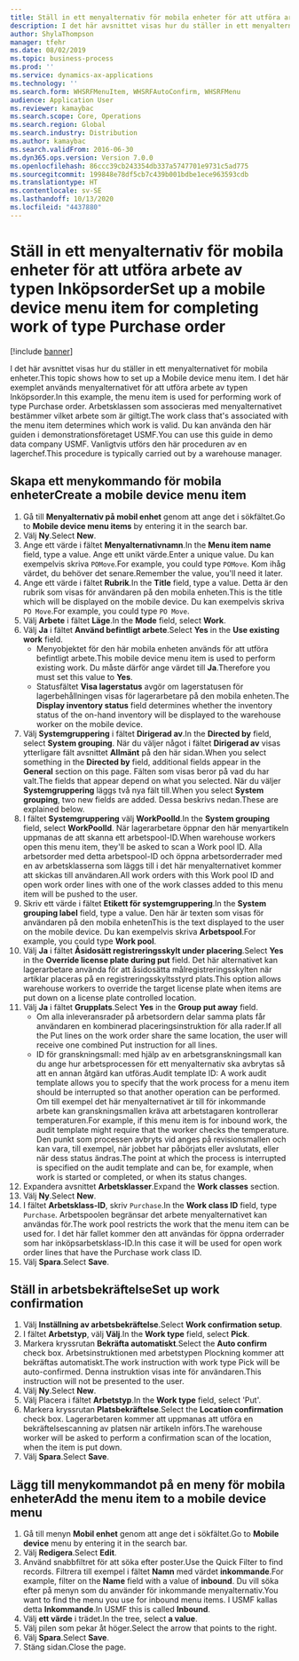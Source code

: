 ```yaml
---
title: Ställ in ett menyalternativ för mobila enheter för att utföra arbete av typen Inköpsorder
description: I det här avsnittet visas hur du ställer in ett menyalternativet för mobila enheter.
author: ShylaThompson
manager: tfehr
ms.date: 08/02/2019
ms.topic: business-process
ms.prod: ''
ms.service: dynamics-ax-applications
ms.technology: ''
ms.search.form: WHSRFMenuItem, WHSRFAutoConfirm, WHSRFMenu
audience: Application User
ms.reviewer: kamaybac
ms.search.scope: Core, Operations
ms.search.region: Global
ms.search.industry: Distribution
ms.author: kamaybac
ms.search.validFrom: 2016-06-30
ms.dyn365.ops.version: Version 7.0.0
ms.openlocfilehash: 86ccc39cb243354db337a5747701e9731c5ad775
ms.sourcegitcommit: 199848e78df5cb7c439b001bdbe1ece963593cdb
ms.translationtype: HT
ms.contentlocale: sv-SE
ms.lasthandoff: 10/13/2020
ms.locfileid: "4437880"
---
```

# <a name="set-up-a-mobile-device-menu-item-for-completing-work-of-type-purchase-order"></a><span data-ttu-id="a4b36-103">Ställ in ett menyalternativ för mobila enheter för att utföra arbete av typen Inköpsorder</span><span class="sxs-lookup"><span data-stu-id="a4b36-103">Set up a mobile device menu item for completing work of type Purchase order</span></span>

[!include [banner](../../includes/banner.md)]

<span data-ttu-id="a4b36-104">I det här avsnittet visas hur du ställer in ett menyalternativet för mobila enheter.</span><span class="sxs-lookup"><span data-stu-id="a4b36-104">This topic shows how to set up a Mobile device menu item.</span></span> <span data-ttu-id="a4b36-105">I det här exemplet används menyalternativet för att utföra arbete av typen Inköpsorder.</span><span class="sxs-lookup"><span data-stu-id="a4b36-105">In this example, the menu item is used for performing work of type Purchase order.</span></span> <span data-ttu-id="a4b36-106">Arbetsklassen som associeras med menyalternativet bestämmer vilket arbete som är giltigt.</span><span class="sxs-lookup"><span data-stu-id="a4b36-106">The work class that's associated with the menu item determines which work is valid.</span></span> <span data-ttu-id="a4b36-107">Du kan använda den här guiden i demonstrationsföretaget USMF.</span><span class="sxs-lookup"><span data-stu-id="a4b36-107">You can use this guide in demo data company USMF.</span></span> <span data-ttu-id="a4b36-108">Vanligtvis utförs den här proceduren av en lagerchef.</span><span class="sxs-lookup"><span data-stu-id="a4b36-108">This procedure is typically carried out by a warehouse manager.</span></span>


## <a name="create-a-mobile-device-menu-item"></a><span data-ttu-id="a4b36-109">Skapa ett menykommando för mobila enheter</span><span class="sxs-lookup"><span data-stu-id="a4b36-109">Create a mobile device menu item</span></span>
1. <span data-ttu-id="a4b36-110">Gå till **Menyalternativ på mobil enhet** genom att ange det i sökfältet.</span><span class="sxs-lookup"><span data-stu-id="a4b36-110">Go to **Mobile device menu items** by entering it in the search bar.</span></span>
2. <span data-ttu-id="a4b36-111">Välj **Ny**.</span><span class="sxs-lookup"><span data-stu-id="a4b36-111">Select **New**.</span></span>
3. <span data-ttu-id="a4b36-112">Ange ett värde i fältet **Menyalternativnamn**.</span><span class="sxs-lookup"><span data-stu-id="a4b36-112">In the **Menu item name** field, type a value.</span></span> <span data-ttu-id="a4b36-113">Ange ett unikt värde.</span><span class="sxs-lookup"><span data-stu-id="a4b36-113">Enter a unique value.</span></span> <span data-ttu-id="a4b36-114">Du kan exempelvis skriva `POMove`.</span><span class="sxs-lookup"><span data-stu-id="a4b36-114">For example, you could type `POMove`.</span></span> <span data-ttu-id="a4b36-115">Kom ihåg värdet, du behöver det senare.</span><span class="sxs-lookup"><span data-stu-id="a4b36-115">Remember the value, you'll need it later.</span></span>  
4. <span data-ttu-id="a4b36-116">Ange ett värde i fältet **Rubrik**.</span><span class="sxs-lookup"><span data-stu-id="a4b36-116">In the **Title** field, type a value.</span></span> <span data-ttu-id="a4b36-117">Detta är den rubrik som visas för användaren på den mobila enheten.</span><span class="sxs-lookup"><span data-stu-id="a4b36-117">This is the title which will be displayed on the mobile device.</span></span> <span data-ttu-id="a4b36-118">Du kan exempelvis skriva `PO Move`.</span><span class="sxs-lookup"><span data-stu-id="a4b36-118">For example, you could type `PO Move`.</span></span>  
5. <span data-ttu-id="a4b36-119">Välj **Arbete** i fältet **Läge**.</span><span class="sxs-lookup"><span data-stu-id="a4b36-119">In the **Mode** field, select **Work**.</span></span>
6. <span data-ttu-id="a4b36-120">Välj **Ja** i fältet **Använd befintligt arbete**.</span><span class="sxs-lookup"><span data-stu-id="a4b36-120">Select **Yes** in the **Use existing work** field.</span></span>
    - <span data-ttu-id="a4b36-121">Menyobjektet för den här mobila enheten används för att utföra befintligt arbete.</span><span class="sxs-lookup"><span data-stu-id="a4b36-121">This mobile device menu item is used to perform existing work.</span></span> <span data-ttu-id="a4b36-122">Du måste därför ange värdet till **Ja**.</span><span class="sxs-lookup"><span data-stu-id="a4b36-122">Therefore you must set this value to **Yes**.</span></span>  
    - <span data-ttu-id="a4b36-123">Statusfältet **Visa lagerstatus** avgör om lagerstatusen för lagerbehållningen visas för lagerarbetare på den mobila enheten.</span><span class="sxs-lookup"><span data-stu-id="a4b36-123">The **Display inventory status** field determines whether the inventory status of the on-hand inventory will be displayed to the warehouse worker on the mobile device.</span></span>  
7. <span data-ttu-id="a4b36-124">Välj **Systemgruppering** i fältet **Dirigerad av**.</span><span class="sxs-lookup"><span data-stu-id="a4b36-124">In the **Directed by** field, select **System grouping**.</span></span> <span data-ttu-id="a4b36-125">När du väljer något i fältet **Dirigerad av** visas ytterligare fält avsnittet **Allmänt** på den här sidan.</span><span class="sxs-lookup"><span data-stu-id="a4b36-125">When you select something in the **Directed by** field, additional fields appear in the **General** section on this page.</span></span> <span data-ttu-id="a4b36-126">Fälten som visas beror på vad du har valt.</span><span class="sxs-lookup"><span data-stu-id="a4b36-126">The fields that appear depend on what you selected.</span></span> <span data-ttu-id="a4b36-127">När du väljer **Systemgruppering** läggs två nya fält till.</span><span class="sxs-lookup"><span data-stu-id="a4b36-127">When you select **System grouping**, two new fields are added.</span></span> <span data-ttu-id="a4b36-128">Dessa beskrivs nedan.</span><span class="sxs-lookup"><span data-stu-id="a4b36-128">These are explained below.</span></span>  
8. <span data-ttu-id="a4b36-129">I fältet **Systemgruppering** välj **WorkPoolId**.</span><span class="sxs-lookup"><span data-stu-id="a4b36-129">In the **System grouping** field, select **WorkPoolId**.</span></span> <span data-ttu-id="a4b36-130">När lagerarbetare öppnar den här menyartikeln uppmanas de att skanna ett arbetspool-ID.</span><span class="sxs-lookup"><span data-stu-id="a4b36-130">When warehouse workers open this menu item, they'll be asked to scan a Work pool ID.</span></span> <span data-ttu-id="a4b36-131">Alla arbetsorder med detta arbetspool-ID och öppna arbetsorderrader med en av arbetsklasserna som läggs till i det här menyalternativet kommer att skickas till användaren.</span><span class="sxs-lookup"><span data-stu-id="a4b36-131">All work orders with this Work pool ID and open work order lines with one of the work classes added to this menu item will be pushed to the user.</span></span>  
9. <span data-ttu-id="a4b36-132">Skriv ett värde i fältet **Etikett för systemgruppering**.</span><span class="sxs-lookup"><span data-stu-id="a4b36-132">In the **System grouping label** field, type a value.</span></span> <span data-ttu-id="a4b36-133">Den här är texten som visas för användaren på den mobila enheten</span><span class="sxs-lookup"><span data-stu-id="a4b36-133">This is the text displayed to the user on the mobile device.</span></span> <span data-ttu-id="a4b36-134">Du kan exempelvis skriva **Arbetspool**.</span><span class="sxs-lookup"><span data-stu-id="a4b36-134">For example, you could type **Work pool**.</span></span>  
10. <span data-ttu-id="a4b36-135">Välj **Ja** i fältet **Åsidosätt registreringsskylt under placering**.</span><span class="sxs-lookup"><span data-stu-id="a4b36-135">Select **Yes** in the **Override license plate during put** field.</span></span> <span data-ttu-id="a4b36-136">Det här alternativet kan lagerarbetare använda för att åsidosätta målregistreringsskylten när artiklar placeras på en registreringsskyltsstyrd plats.</span><span class="sxs-lookup"><span data-stu-id="a4b36-136">This option allows warehouse workers to override the target license plate when items are put down on a license plate controlled location.</span></span>  
11. <span data-ttu-id="a4b36-137">Välj **Ja** i fältet **Grupplats**.</span><span class="sxs-lookup"><span data-stu-id="a4b36-137">Select **Yes** in the **Group put away** field.</span></span>
    - <span data-ttu-id="a4b36-138">Om alla inleveransrader på arbetsordern delar samma plats får användaren en kombinerad placeringsinstruktion för alla rader.</span><span class="sxs-lookup"><span data-stu-id="a4b36-138">If all the Put lines on the work order share the same location, the user will receive one combined Put instruction for all lines.</span></span> 
    - <span data-ttu-id="a4b36-139">ID för granskningsmall: med hjälp av en arbetsgranskningsmall kan du ange hur arbetsprocessen för ett menyalternativ ska avbrytas så att en annan åtgärd kan utföras.</span><span class="sxs-lookup"><span data-stu-id="a4b36-139">Audit template ID: A work audit template allows you to specify that the work process for a menu item should be interrupted so that another operation can be performed.</span></span> <span data-ttu-id="a4b36-140">Om till exempel det här menyalternativet är till för inkommande arbete kan granskningsmallen kräva att arbetstagaren kontrollerar temperaturen.</span><span class="sxs-lookup"><span data-stu-id="a4b36-140">For example, if this menu item is for inbound work, the audit template might require that the worker checks the temperature.</span></span> <span data-ttu-id="a4b36-141">Den punkt som processen avbryts vid anges på revisionsmallen och kan vara, till exempel, när jobbet har påbörjats eller avslutats, eller när dess status ändras.</span><span class="sxs-lookup"><span data-stu-id="a4b36-141">The point at which the process is interrupted is specified on the audit template and can be, for example, when work is started or completed, or when its status changes.</span></span>  
12. <span data-ttu-id="a4b36-142">Expandera avsnittet **Arbetsklasser**.</span><span class="sxs-lookup"><span data-stu-id="a4b36-142">Expand the **Work classes** section.</span></span>
13. <span data-ttu-id="a4b36-143">Välj **Ny**.</span><span class="sxs-lookup"><span data-stu-id="a4b36-143">Select **New**.</span></span>
14. <span data-ttu-id="a4b36-144">I fältet **Arbetsklass-ID**, skriv `Purchase`.</span><span class="sxs-lookup"><span data-stu-id="a4b36-144">In the **Work class ID** field, type `Purchase`.</span></span> <span data-ttu-id="a4b36-145">Arbetspoolen begränsar det arbete menyalternativet kan användas för.</span><span class="sxs-lookup"><span data-stu-id="a4b36-145">The work pool restricts the work that the menu item can be used for.</span></span> <span data-ttu-id="a4b36-146">I det här fallet kommer den att användas för öppna orderrader som har inköpsarbetsklass-ID.</span><span class="sxs-lookup"><span data-stu-id="a4b36-146">In this case it will be used for open work order lines that have the Purchase work class ID.</span></span>  
15. <span data-ttu-id="a4b36-147">Välj **Spara**.</span><span class="sxs-lookup"><span data-stu-id="a4b36-147">Select **Save**.</span></span>

## <a name="set-up-work-confirmation"></a><span data-ttu-id="a4b36-148">Ställ in arbetsbekräftelse</span><span class="sxs-lookup"><span data-stu-id="a4b36-148">Set up work confirmation</span></span>
1. <span data-ttu-id="a4b36-149">Välj **Inställning av arbetsbekräftelse**.</span><span class="sxs-lookup"><span data-stu-id="a4b36-149">Select **Work confirmation setup**.</span></span>
2. <span data-ttu-id="a4b36-150">I fältet **Arbetstyp**, välj **Välj**.</span><span class="sxs-lookup"><span data-stu-id="a4b36-150">In the **Work type** field, select **Pick**.</span></span>
3. <span data-ttu-id="a4b36-151">Markera kryssrutan **Bekräfta automatiskt**.</span><span class="sxs-lookup"><span data-stu-id="a4b36-151">Select the **Auto confirm** check box.</span></span> <span data-ttu-id="a4b36-152">Arbetsinstruktionen med arbetstypen Plockning kommer att bekräftas automatiskt.</span><span class="sxs-lookup"><span data-stu-id="a4b36-152">The work instruction with work type Pick will be auto-confirmed.</span></span> <span data-ttu-id="a4b36-153">Denna instruktion visas inte för användaren.</span><span class="sxs-lookup"><span data-stu-id="a4b36-153">This instruction will not be presented to the user.</span></span>  
4. <span data-ttu-id="a4b36-154">Välj **Ny**.</span><span class="sxs-lookup"><span data-stu-id="a4b36-154">Select **New**.</span></span>
5. <span data-ttu-id="a4b36-155">Välj Placera i fältet **Arbetstyp**.</span><span class="sxs-lookup"><span data-stu-id="a4b36-155">In the **Work type** field, select 'Put'.</span></span>
6. <span data-ttu-id="a4b36-156">Markera kryssrutan **Platsbekräftelse**.</span><span class="sxs-lookup"><span data-stu-id="a4b36-156">Select the **Location confirmation** check box.</span></span> <span data-ttu-id="a4b36-157">Lagerarbetaren kommer att uppmanas att utföra en bekräftelsescanning av platsen när artikeln införs.</span><span class="sxs-lookup"><span data-stu-id="a4b36-157">The warehouse worker will be asked to perform a confirmation scan of the location, when the item is put down.</span></span>  
7. <span data-ttu-id="a4b36-158">Välj **Spara**.</span><span class="sxs-lookup"><span data-stu-id="a4b36-158">Select **Save**.</span></span>

## <a name="add-the-menu-item-to-a-mobile-device-menu"></a><span data-ttu-id="a4b36-159">Lägg till menykommandot på en meny för mobila enheter</span><span class="sxs-lookup"><span data-stu-id="a4b36-159">Add the menu item to a mobile device menu</span></span>
1. <span data-ttu-id="a4b36-160">Gå till menyn **Mobil enhet** genom att ange det i sökfältet.</span><span class="sxs-lookup"><span data-stu-id="a4b36-160">Go to **Mobile device** menu by entering it in the search bar.</span></span>
2. <span data-ttu-id="a4b36-161">Välj **Redigera**.</span><span class="sxs-lookup"><span data-stu-id="a4b36-161">Select **Edit**.</span></span>
3. <span data-ttu-id="a4b36-162">Använd snabbfiltret för att söka efter poster.</span><span class="sxs-lookup"><span data-stu-id="a4b36-162">Use the Quick Filter to find records.</span></span> <span data-ttu-id="a4b36-163">Filtrera till exempel i fältet **Namn** med värdet **inkommande**.</span><span class="sxs-lookup"><span data-stu-id="a4b36-163">For example, filter on the **Name** field with a value of **inbound**.</span></span> <span data-ttu-id="a4b36-164">Du vill söka efter på menyn som du använder för inkommande menyalternativ.</span><span class="sxs-lookup"><span data-stu-id="a4b36-164">You want to find the menu you use for inbound menu items.</span></span> <span data-ttu-id="a4b36-165">I USMF kallas detta **Inkommande**.</span><span class="sxs-lookup"><span data-stu-id="a4b36-165">In USMF this is called **Inbound**.</span></span>  
4. <span data-ttu-id="a4b36-166">Välj **ett värde** i trädet.</span><span class="sxs-lookup"><span data-stu-id="a4b36-166">In the tree, select **a value**.</span></span>
5. <span data-ttu-id="a4b36-167">Välj pilen som pekar åt höger.</span><span class="sxs-lookup"><span data-stu-id="a4b36-167">Select the arrow that points to the right.</span></span>
6. <span data-ttu-id="a4b36-168">Välj **Spara**.</span><span class="sxs-lookup"><span data-stu-id="a4b36-168">Select **Save**.</span></span>
7. <span data-ttu-id="a4b36-169">Stäng sidan.</span><span class="sxs-lookup"><span data-stu-id="a4b36-169">Close the page.</span></span>
